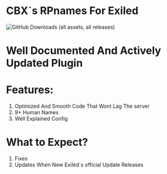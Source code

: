 # CBX`s RPnames For Exiled
![GitHub Downloads (all assets, all releases)](https://img.shields.io/github/downloads/CBXPL/CBX-RPNamesEXILED/total)
# Well Documented And Actively Updated Plugin

# Features:
1. Optimized And Smooth Code That Wont Lag The server
2. 9+ Human Names
3. Well Explained Config

# What to Expect?
1. Fixes
2. Updates When New Exiled`s official Update Releases
